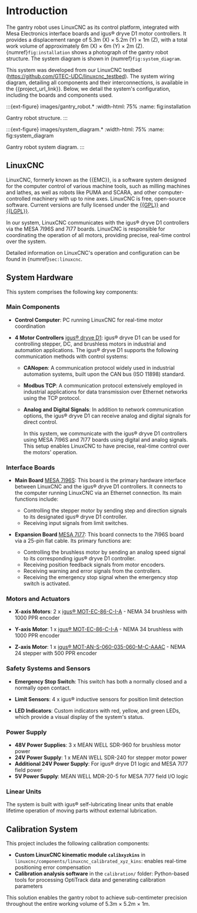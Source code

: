 # Introduction

The gantry robot uses LinuxCNC as its control platform, integrated with Mesa Electronics interface boards and igus® dryve D1 motor controllers. It provides a displacement range of 5.3m (X) × 5.2m (Y) × 1m (Z), with a total work volume of approximately 6m (X) × 6m (Y) × 2m (Z). {numref}`fig:installation` shows a photograph of the gantry robot structure. The system diagram is shown in {numref}`fig:system_diagram`.

This system was developed from our LinuxCNC testbed (<https://github.com/GTEC-UDC/linuxcnc_testbed>). The system wiring diagram, detailing all components and their interconnections, is available in the {{project_url_link}}. Below, we detail the system's configuration, including the boards and components used.

:::{ext-figure} images/gantry_robot.*
:width-html: 75%
:name: fig:installation

Gantry robot structure.
:::

:::{ext-figure} images/system_diagram.*
:width-html: 75%
:name: fig:system_diagram

Gantry robot system diagram.
:::

## LinuxCNC

LinuxCNC, formerly known as the {{EMC}}, is a software system designed for the computer control of various machine tools, such as milling machines and lathes, as well as robots like PUMA and SCARA, and other computer-controlled machinery with up to nine axes. LinuxCNC is free, open-source software. Current versions are fully licensed under the [{{GPL}}](https://www.gnu.org/licenses/gpl.html) and [{{LGPL}}](https://gnu.org/licenses/lgpl.html).

In our system, LinuxCNC communicates with the igus® dryve D1 controllers via the MESA 7I96S and 7I77 boards. LinuxCNC is responsible for coordinating the operation of all motors, providing precise, real-time control over the system.

Detailed information on LinuxCNC's operation and configuration can be found in {numref}`sec:linuxcnc`.

## System Hardware

This system comprises the following key components:

### Main Components

- **Control Computer**: PC running LinuxCNC for real-time motor coordination

- **4 Motor Controllers** [igus® dryve D1](https://www.igus.eu/product/D1): igus® dryve D1 can be used for controlling stepper, DC, and brushless motors in industrial and automation applications. The igus® dryve D1 supports the following communication methods with control systems:

  - **CANopen**: A communication protocol widely used in industrial automation systems, built upon the CAN bus (ISO 11898) standard.
  - **Modbus TCP**: A communication protocol extensively employed in industrial applications for data transmission over Ethernet networks using the TCP protocol.
  - **Analog and Digital Signals**: In addition to network communication options, the igus® dryve D1 can receive analog and digital signals for direct control.

    In this system, we communicate with the igus® dryve D1 controllers using MESA 7I96S and 7I77 boards using digital and analog signals. This setup enables LinuxCNC to have precise, real-time control over the motors' operation.

### Interface Boards

- **Main Board** [MESA 7I96S](https://store.mesanet.com/index.php?route=product/product&product_id=374): This board is the primary hardware interface between LinuxCNC and the igus® dryve D1 controllers. It connects to the computer running LinuxCNC via an Ethernet connection. Its main functions include:

  - Controlling the stepper motor by sending step and direction signals to its designated igus® dryve D1 controller.
  - Receiving input signals from limit switches.

- **Expansion Board** [MESA 7I77](https://store.mesanet.com/index.php?route=product/product&product_id=120): This board connects to the 7I96S board via a 25-pin flat cable. Its primary functions are:

  - Controlling the brushless motor by sending an analog speed signal to its corresponding igus® dryve D1 controller.
  - Receiving position feedback signals from motor encoders.
  - Receiving warning and error signals from the controllers.
  - Receiving the emergency stop signal when the emergency stop switch is activated.

### Motors and Actuators

- **X-axis Motors**: 2 x [igus® MOT-EC-86-C-I-A](https://www.igus.eu/product/MOT-EC-86-C-I-A) - NEMA 34 brushless with 1000 PPR encoder

- **Y-axis Motor**: 1 x [igus® MOT-EC-86-C-I-A](https://www.igus.eu/product/MOT-EC-86-C-I-A) - NEMA 34 brushless with 1000 PPR encoder

- **Z-axis Motor**: 1 x [igus® MOT-AN-S-060-035-060-M-C-AAAC](https://www.igus.eu/product/motors-and-gears) - NEMA 24 stepper with 500 PPR encoder

### Safety Systems and Sensors

- **Emergency Stop Switch**: This switch has both a normally closed and a normally open contact.

- **Limit Sensors**: 4 x igus® inductive sensors for position limit detection

- **LED Indicators**: Custom indicators with red, yellow, and green LEDs, which provide a visual display of the system's status.

### Power Supply

- **48V Power Supplies**: 3 x MEAN WELL SDR-960 for brushless motor power
- **24V Power Supply**: 1 x MEAN WELL SDR-240 for stepper motor power
- **Additional 24V Power Supply**: For igus® dryve D1 logic and MESA 7I77 field power
- **5V Power Supply**: MEAN WELL MDR-20-5 for MESA 7I77 field I/O logic

### Linear Units

The system is built with igus® self-lubricating linear units that enable lifetime operation of moving parts without external lubrication.

## Calibration System

This project includes the following calibration components:

- **Custom LinuxCNC kinematic module `calibxyzkins`** in `linuxcnc/components/linuxcnc_calibrated_xyz_kins`: enables real-time positioning error compensation
- **Calibration analysis software** in the `calibration/` folder: Python-based tools for processing OptiTrack data and generating calibration parameters

This solution enables the gantry robot to achieve sub-centimeter precision throughout the entire working volume of 5.3m × 5.2m × 1m.
